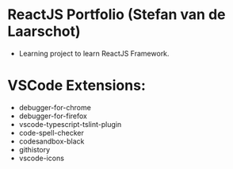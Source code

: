 # ReactJS Portfolio (Stefan van de Laarschot)

- Learning project to learn ReactJS Framework.

# VSCode Extensions:
- debugger-for-chrome
- debugger-for-firefox
- vscode-typescript-tslint-plugin
- code-spell-checker
- codesandbox-black
- githistory
- vscode-icons
